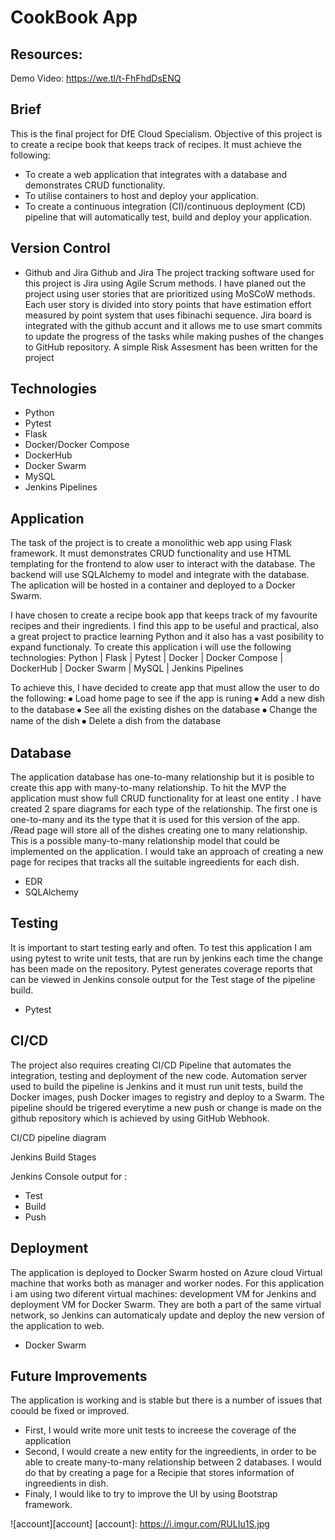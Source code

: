 # CookBook App
## Resources:
Demo Video: https://we.tl/t-FhFhdDsENQ

## Brief
This is the final project for DfE Cloud Specialism. Objective of this project is to create a recipe book that keeps track of recipes. It must achieve the following:
* To create a web application that integrates with a database and demonstrates CRUD functionality.
* To utilise containers to host and deploy your application.
* To create a continuous integration (CI)/continuous deployment (CD) pipeline that will automatically test, build and deploy your application.

## Version Control
* Github and Jira
Github and Jira The project tracking software used for this project is Jira using Agile Scrum methods. I have planed out the project using user stories that are prioritized using MoSCoW methods. Each user story is divided into story points that have estimation effort measured by point system that uses fibinachi sequence. 
Jira board is integrated with the github accunt and it allows me to use smart commits to update the progress of the tasks while making pushes of the changes to GitHub repository.
A simple Risk Assesment has been written for the project

## Technologies
* Python
* Pytest
* Flask
* Docker/Docker Compose
* DockerHub
* Docker Swarm
* MySQL
* Jenkins Pipelines

## Application
The task of the project is to create a monolithic web app using Flask framework. It must demonstrates CRUD functionality and use HTML templating for the frontend to alow user to interact with the database. The backend will use SQLAlchemy to model and integrate with the database. The aplication will be hosted in a container and deployed to a Docker Swarm. 

I have chosen to create a recipe book app that keeps track of my favourite recipes and their  ingredients. I find this app to be useful and practical, also a great project to practice learning Python and it also has a vast posibility to expand functionaly.
To create this application i will use the following technologies:
Python  | Flask | Pytest | Docker | Docker Compose | DockerHub | Docker Swarm | MySQL | Jenkins Pipelines

To achieve this, I have decided to create app that must allow the user to do the following:
⦁	Load home page to see if the app is runing
⦁	Add a new dish to the database
⦁	See all the existing dishes on the database
⦁	Change the name of the dish
⦁	Delete a dish from the database
## Database
The application database has one-to-many relationship but it is posible to create this app with many-to-many relationship. To hit the MVP the application must show full CRUD functionality for at least one entity . I have created 2 spare diagrams for each type of the relationship. The first one is one-to-many and its the type that it is used for this version of the app. /Read page will store all of the dishes creating one to many relationship.
This is a possible many-to-many relationship model that could be implemented on the application. I would take an approach of creating a new page for recipes that tracks all the suitable ingreedients for each dish. 
* EDR
* SQLAlchemy
## Testing
It is important to start testing early and often. To test this application I am using pytest to write unit tests, that are run by jenkins each time the change has been made on the repository. Pytest generates coverage reports that can be viewed in Jenkins console output for the Test stage of the pipeline build.
* Pytest
## CI/CD
The project also requires  creating CI/CD Pipeline that automates the integration, testing and deployment of the new code. Automation server used to build the pipeline is Jenkins and it must run unit tests, build the Docker images, push Docker images to registry and deploy to a Swarm. The pipeline should be trigered everytime a new push or change is made on the github repository which is achieved by using GitHub Webhook.

CI/CD pipeline diagram

Jenkins Build Stages

Jenkins Console output for :
* Test
* Build
* Push
## Deployment
The application is deployed to Docker Swarm hosted on Azure cloud Virtual machine that works both as manager and worker nodes. For this application i am using two diferent virtual machines: development VM for Jenkins and deployment VM for Docker Swarm. They are both a part of the same virtual network, so Jenkins can automaticaly update and deploy the new version of the application to web.
* Docker Swarm
## Future Improvements
The application is working and is stable but there is a number of issues that coould be fixed or improved. 
* First, I would write more unit tests to increese the coverage of the application
* Second, I would create a new entity for the ingreedients, in order to be able to create many-to-many relationship between 2 databases. I would do that by creating a page for a Recipie that stores information of ingreedients in dish. 
* Finaly, I would like to try to improve the UI by using Bootstrap framework.

![account][account]
[account]: https://i.imgur.com/RULIu1S.jpg
